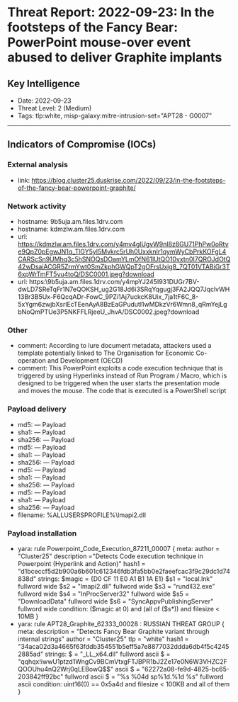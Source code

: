 # Threat Report: 2022-09-23: In the footsteps of the Fancy Bear: PowerPoint mouse-over event abused to deliver Graphite implants


## Key Intelligence
* Date: 2022-09-23
* Threat Level: 2 (Medium)
* Tags: tlp:white, misp-galaxy:mitre-intrusion-set="APT28 - G0007"

---

## Indicators of Compromise (IOCs)
### External analysis
* link: https://blog.cluster25.duskrise.com/2022/09/23/in-the-footsteps-of-the-fancy-bear-powerpoint-graphite/

### Network activity
* hostname: 9b5uja.am.files.1drv.com
* hostname: kdmzlw.am.files.1drv.com
* url: https://kdmzlw.am.files.1drv.com/y4mv4glUgvW9nl8z8GU71PhPw0oRtve9QpZ0pEgwJN1q_TlGY5yl5Mvkrc5rUh0Uxxknlr1qymWyCbPrkKOFgL4CARScSn9UMhq3c5hSNOQsDOamYLmOfN61lUtQO10vxtn0I7QROJdOtQ42wDsaiACGR5ZrmYwt0SmZkphGWQpT2gOFrsUxjg8_7QT01VTABiGr3T6xpWrTmFT5yu4toQ/DSC0001.jpeg?download
* url: https:\\9b5uja.am.files.1drv.com/y4mpYJ245I931DUGr7BV-dwLD7SReTqFr1N7eQOKSH_ug2G18Jd6i3SRqYqgugj3FA2JQQ7JqclvWH13Br3B5Ux-F6QcqADr-FowC_9PZi1Aj7uckcK8Uix_7ja1tF6C_8-5xYgm6zwjbXsrlEcTEenAyA8BzEaGPudutl1wMDkzVr6Wmn8_qRmYejLgbNoQmPTUe3P5NKFFLRjeeU_JhvA/DSC0002.jpeg?download

### Other
* comment: According to lure document metadata, attackers used a template potentially linked to The Organisation for Economic Co-operation and Development (OECD)
* comment: This PowerPoint exploits a code execution technique that is triggered by using Hyperlinks instead of Run Program / Macro, which is designed to be triggered when the user starts the presentation mode and moves the mouse. The code that is executed is a PowerShell script

### Payload delivery
* md5: <md5> — Payload
* sha1: <sha1> — Payload
* sha256: <sha256> — Payload
* md5: <md5> — Payload
* sha1: <sha1> — Payload
* sha256: <sha256> — Payload
* md5: <md5> — Payload
* sha1: <sha1> — Payload
* sha256: <sha256> — Payload
* md5: <md5> — Payload
* sha1: <sha1> — Payload
* sha256: <sha256> — Payload
* filename: %ALLUSERSPROFILE%\lmapi2.dll

### Payload installation
* yara: rule Powerpoint_Code_Execution_87211_00007 {
meta:
author = "Cluster25"
description ="Detects Code execution technique in Powerpoint (Hyperlink and Action)"
hash1 = "d1bceccf5d2b900a6b601c612346fdb3fa5bb0e2faeefcac3f9c29dc1d74838d"
strings:
$magic = {D0 CF 11 E0 A1 B1 1A E1}
$s1 = "local.lnk" fullword wide
$s2 = "lmapi2.dll" fullword wide
$s3 = "rundll32.exe" fullword wide
$s4 = "InProcServer32" fullword wide
$s5 = "DownloadData" fullword wide
$s6 = "SyncAppvPublishingServer" fullword wide
condition: ($magic at 0) and (all of ($s*)) and filesize < 10MB 
}
* yara: rule APT28_Graphite_62333_00028 : RUSSIAN THREAT GROUP {
meta:
description = "Detects Fancy Bear Graphite variant through internal strings"
author = "Cluster25"
tlp = "white"
hash1 = "34aca02d3a4665f63fddb354551b5eff5a7e8877032ddda6db4f5c42452885ad"
strings:
$ = "_LL_x64.dll" fullword ascii
$ = "qqhqx!iwwU1ptzd1WngCv9BCmVtxgFTJBPR1bJ2Ze17e0N6W3VHZC2FQOOUhu4nQ2Wrj0qLEBowQ$$" ascii
$ = "62272a08-fe9d-4825-bc65-203842ff92bc" fullword ascii
$ = "%s %04d sp%1d.%1d %s" fullword ascii
condition:
uint16(0) == 0x5a4d and
filesize < 100KB and
all of them
}
